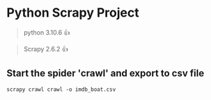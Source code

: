 
# Python Scrapy Project
> python 3.10.6 :+1:

> Scrapy 2.6.2 :+1:

## Start the spider 'crawl' and export to csv file
```
scrapy crawl crawl -o imdb_boat.csv      
```